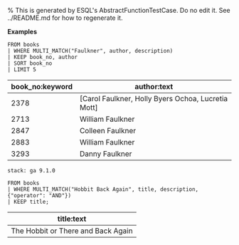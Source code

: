 % This is generated by ESQL's AbstractFunctionTestCase. Do no edit it. See ../README.md for how to regenerate it.

**Examples**

```esql
FROM books
| WHERE MULTI_MATCH("Faulkner", author, description)
| KEEP book_no, author
| SORT book_no
| LIMIT 5
```

| book_no:keyword | author:text |
| --- | --- |
| 2378 | [Carol Faulkner, Holly Byers Ochoa, Lucretia Mott] |
| 2713 | William Faulkner |
| 2847 | Colleen Faulkner |
| 2883 | William Faulkner |
| 3293 | Danny Faulkner |

```{applies_to}
stack: ga 9.1.0
```

```esql
FROM books
| WHERE MULTI_MATCH("Hobbit Back Again", title, description, {"operator": "AND"})
| KEEP title;
```

| title:text |
| --- |
| The Hobbit or There and Back Again |


